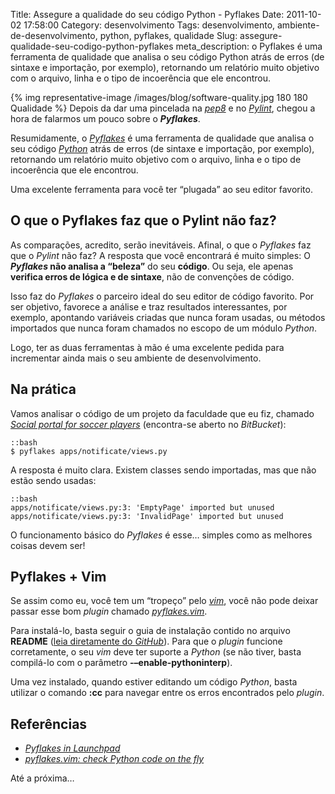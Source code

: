 Title: Assegure a qualidade do seu código Python - Pyflakes
Date: 2011-10-02 17:58:00
Category: desenvolvimento
Tags: desenvolvimento, ambiente-de-desenvolvimento, python, pyflakes, qualidade
Slug: assegure-qualidade-seu-codigo-python-pyflakes
meta_description: o Pyflakes é uma ferramenta de qualidade que analisa o seu código Python atrás de erros (de sintaxe e importação, por exemplo), retornando um relatório muito objetivo com o arquivo, linha e o tipo de incoerência que ele encontrou.


{% img representative-image /images/blog/software-quality.jpg 180 180 Qualidade %}
Depois da dar uma pincelada na [*pep8*][] e no [*Pylint*][], chegou a hora de
falarmos um pouco sobre o ***Pyflakes***.

Resumidamente, o [*Pyflakes*][] é uma ferramenta de qualidade que
analisa o seu código [*Python*][] atrás de erros (de sintaxe e
importação, por exemplo), retornando um relatório muito objetivo com o
arquivo, linha e o tipo de incoerência que ele encontrou.

<!-- PELICAN_END_SUMMARY -->

Uma excelente ferramenta para você ter “plugada” ao seu editor favorito.


O que o Pyflakes faz que o Pylint não faz?
------------------------------------------

As comparações, acredito, serão inevitáveis. Afinal, o que o *Pyflakes*
faz que o *Pylint* não faz? A resposta que você encontrará é muito
simples: O ***Pyflakes* não analisa a “beleza”** do seu **código**. Ou
seja, ele apenas **verifica erros de lógica e de sintaxe**, não de
convenções de código.

Isso faz do *Pyflakes* o parceiro ideal do seu editor de código
favorito. Por ser objetivo, favorece a análise e traz resultados
interessantes, por exemplo, apontando variáveis criadas que nunca foram
usadas, ou métodos importados que nunca foram chamados no escopo de um
módulo *Python*.

Logo, ter as duas ferramentas à mão é uma excelente pedida para
incrementar ainda mais o seu ambiente de desenvolvimento.


Na prática
----------

Vamos analisar o código de um projeto da faculdade que eu fiz, chamado
[*Social portal for soccer players*][] (encontra-se aberto no
*BitBucket*):

    ::bash
    $ pyflakes apps/notificate/views.py

A resposta é muito clara. Existem classes sendo importadas, mas que não
estão sendo usadas:

    ::bash
    apps/notificate/views.py:3: 'EmptyPage' imported but unused
    apps/notificate/views.py:3: 'InvalidPage' imported but unused

O funcionamento básico do *Pyflakes* é esse… simples como as melhores
coisas devem ser!


Pyflakes + Vim
--------------

Se assim como eu, você tem um “tropeço” pelo [*vim*][], você não pode
deixar passar esse bom *plugin* chamado [*pyflakes.vim*][].

Para instalá-lo, basta seguir o guia de instalação contido no arquivo
**README** ([leia diretamente do *GitHub*][]). Para que o *plugin*
funcione corretamente, o seu *vim* deve ter suporte a *Python* (se não
tiver, basta compilá-lo com o parâmetro **-–enable-pythoninterp**).

Uma vez instalado, quando estiver editando um código *Python*, basta
utilizar o comando **:cc** para navegar entre os erros encontrados pelo
*plugin*.


Referências
-----------

* [*Pyflakes in Launchpad*][]
* [*pyflakes.vim: check Python code on the fly*][]

Até a próxima…


  [*pep8*]: {filename}/assegure-a-qualidade-do-seu-codigo-python-pep8.md
    "Assegura a qualidade do seu código Python com a pep8"
  [*Pylint*]: {filename}/assegure-a-qualidade-do-seu-codigo-python-pylint.md
    "Assegure a qualidade do seu código Python com o Pylint"
  [*Pyflakes*]: https://launchpad.net/pyflakes "Pyflakes no Launchpad"
  [*Python*]: {tag}python
    "Leia mais sobre Python"
  [*Social portal for soccer players*]: https://bitbucket.org/kplaube/social-portal-for-soccer-players/overview
    "Visite o repositório do projeto no BitBucket"
  [*vim*]: http://www.vim.org/ "Página oficial do Vi Improved"
  [*pyflakes.vim*]: http://symbolsystem.com/pyflakes-vim/
    "pyflakes.vim - Verifique o seu código em tempo real"
  [leia diretamente do *GitHub*]: https://github.com/kevinw/pyflakes-vim#readme
    "README do pyflakes.vim no GitHub"
  [*Pyflakes in Launchpad*]: https://launchpad.net/pyflakes
    "Faça download agora mesmo do Pyflakes"
  [*pyflakes.vim: check Python code on the fly*]: http://symbolsystem.com/pyflakes-vim/
    "Utilize o Pyflakes em seu VIM"
